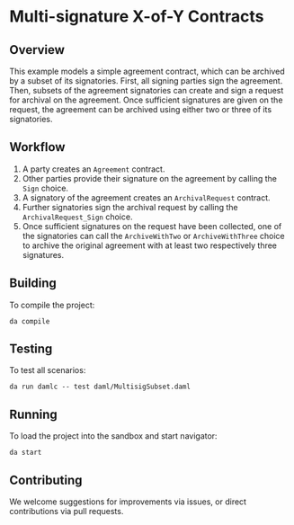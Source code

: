 # Multi-signature X-of-Y Contracts

## Overview

This example models a simple agreement contract, which can be archived by a subset of its signatories. First, all signing parties sign the agreement. Then, subsets of the agreement signatories can create and sign a request for archival on the agreement. Once sufficient signatures are given on the request, the agreement can be archived using either two or three of its signatories.

## Workflow
1. A party creates an `Agreement` contract.
2. Other parties provide their signature on the agreement by calling the `Sign` choice.
3. A signatory of the agreement creates an `ArchivalRequest` contract.
4. Further signatories sign the archival request by calling the `ArchivalRequest_Sign` choice.
5. Once sufficient signatures on the request have been collected, one of the signatories can call the `ArchiveWithTwo` or `ArchiveWithThree` choice to archive the original agreement with at least two respectively three signatures.

## Building
To compile the project:
```
da compile
```

## Testing
To test all scenarios:
```
da run damlc -- test daml/MultisigSubset.daml
```

## Running
To load the project into the sandbox and start navigator:
```
da start
```

## Contributing
We welcome suggestions for improvements via issues, or direct contributions via pull requests.
